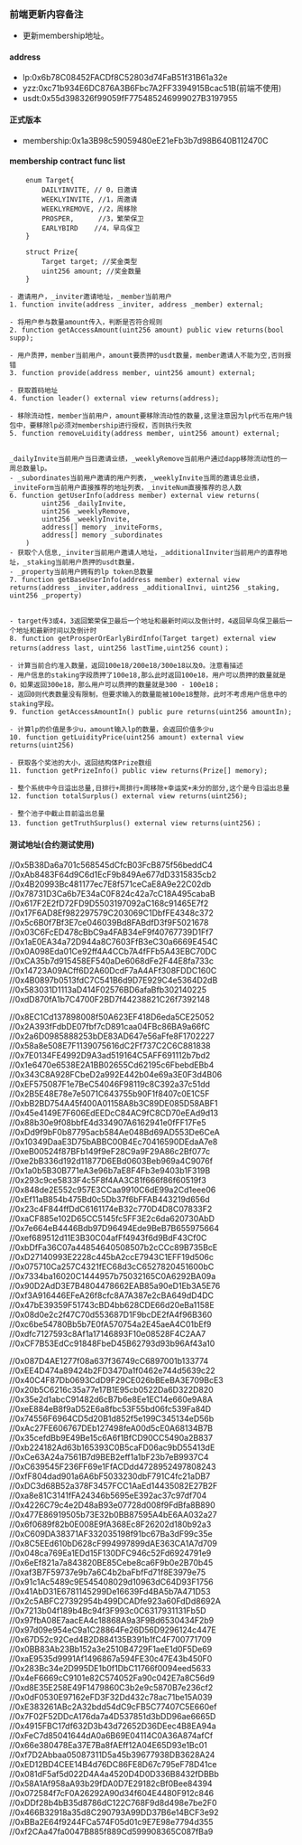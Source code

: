 ### 前端更新内容备注
- 更新membership地址。

#### address
- lp:0x6b78C08452FACDf8C52803d74FaB51f31B61a32e
- yzz:0xc71b934E6DC876A3B6Fbc7A2FF3394915Bcac51B(前端不使用)
- usdt:0x55d398326f99059fF775485246999027B3197955

#### 正式版本
- membership:0x1a3B98c59059480eE21eFb3b7d98B640B112470C



#### membership contract func list
```solidity
    enum Target{
        DAILYINVITE, // 0，日邀请
        WEEKLYINVITE, //1，周邀请
        WEEKLYREMOVE, //2，周移除
        PROSPER,      //3，繁荣保卫
        EARLYBIRD    //4，早鸟保卫
    }

    struct Prize{
        Target target; //奖金类型
        uint256 amount; //奖金数量
    }

- 邀请用户，_inviter邀请地址，_member当前用户
1. function invite(address _inviter, address _member) external;

- 将用户参与数量amount传入，判断是否符合规则
2. function getAccessAmount(uint256 amount) public view returns(bool supp);

- 用户质押，member当前用户，amount要质押的usdt数量，member邀请人不能为空,否则报错
3. function provide(address member, uint256 amount) external;

- 获取首码地址
4. function leader() external view returns(address);

- 移除流动性，member当前用户，amount要移除流动性的数量,这里注意因为lp代币在用户钱包中，要移除lp必须对membership进行授权，否则执行失败
5. function removeLuidity(address member, uint256 amount) external;


_dailyInvite当前用户当日邀请业绩，_weeklyRemove当前用户通过dapp移除流动性的一周总数量lp。
- _subordinates当前用户邀请的用户列表，_weeklyInvite当周的邀请总业绩，_inviteForm当前用户直接推荐的地址列表，_inviteNum直接推荐的总人数
6. function getUserInfo(address member) external view returns(
        uint256 _dailyInvite, 
        uint256 _weeklyRemove,
        uint256 _weeklyInvite,
        address[] memory _inviteForms,
        address[] memory _subordinates
    )
- 获取个人信息,_inviter当前用户邀请人地址，_additionalInviter当前用户的直荐地址，_staking当前用户质押的usdt数量，
- _property当前用户拥有的lp token总数量
7. function getBaseUserInfo(address member) external view returns(address _inviter,address _additionalInvi, uint256 _staking, uint256 _property)


- target传3或4，3返回繁荣保卫最后一个地址和最新时间以及倒计时，4返回早鸟保卫最后一个地址和最新时间以及倒计时
8. function getProsperOrEarlyBirdInfo(Target target) external view returns(address last, uint256 lastTime,uint256 count)；

- 计算当前合约准入数量，返回100e18/200e18/300e18以及0。注意看描述
- 用户信息的staking字段质押了100e18,那么此时返回100e18，用户可以质押的数量就是0，如果返回300e18，那么用户可以质押的数量就是300 - 100e18；
- 返回0则代表数量没有限制，但要求输入的数量能被100e18整除，此时不考虑用户信息中的staking字段。
9. function getAccessAmountIn() public pure returns(uint256 amountIn);

- 计算lp的价值是多少u，amount输入lp的数量，会返回价值多少u
10. function getLuidityPrice(uint256 amount) external view returns(uint256)

- 获取各个奖池的大小，返回结构体Prize数组
11. function getPrizeInfo() public view returns(Prize[] memory);

- 整个系统中今日溢出总量,日排行+周排行+周移除+幸运奖+未分的部分,这个是今日溢出总量
12. function totalSurplus() external view returns(uint256);

- 整个池子中截止目前溢出总量
13. function getTruthSurplus() external view returns(uint256)；

```
#### 测试地址(合约测试使用)

//0x5B38Da6a701c568545dCfcB03FcB875f56beddC4
//0xAb8483F64d9C6d1EcF9b849Ae677dD3315835cb2
//0x4B20993Bc481177ec7E8f571ceCaE8A9e22C02db
//0x78731D3Ca6b7E34aC0F824c42a7cC18A495cabaB
//0x617F2E2fD72FD9D5503197092aC168c91465E7f2
//0x17F6AD8Ef982297579C203069C1DbfFE4348c372
//0x5c6B0f7Bf3E7ce046039Bd8FABdfD3f9F5021678
//0x03C6FcED478cBbC9a4FAB34eF9f40767739D1Ff7
//0x1aE0EA34a72D944a8C7603FfB3eC30a6669E454C
//0x0A098Eda01Ce92ff4A4CCb7A4fFFb5A43EBC70DC
//0xCA35b7d915458EF540aDe6068dFe2F44E8fa733c
//0x14723A09ACff6D2A60DcdF7aA4AFf308FDDC160C
//0x4B0897b0513fdC7C541B6d9D7E929C4e5364D2dB
//0x583031D1113aD414F02576BD6afaBfb302140225
//0xdD870fA1b7C4700F2BD7f44238821C26f7392148

//0x8EC1Cd137898008f50A623EF418D6eda5CE25052
//0x2A393fFdbDE07fbf7cD891caa04FBc86BA9a66fC
//0x2a6D0985888253bDE83AD647e56aFfe8F1702227
//0x58a8e508E7F1139075616dC2Ff737C2C6C881838
//0x7E0134FE4992D9A3ad519164C5AFF691112b7bd2
//0x1e6470e6538E2A1BB02655Cd62195c6FbebdEBb4
//0x343C8A928FCbeD2a992E442b04e69a3E0F3d4B06
//0xEF575087F1e7BeC54046F98119c8C392a37c51dd
//0x2B5E48E78e7e5071C643755b90F1f8407c0E1C5F
//0xbB2BD754A45f400A01158A8b3C89DE085D58ABF1
//0x45e4149E7F606EdEEDcC84AC9fC8CD70eEAd9d13
//0x88b30e9f08bbfE4d334907A6162941e0fFF17Fe5
//0xDd9f9bF0b87795acb584Ae048Bd69AD553De6CeA
//0x10349DaaE3D75bABBC00B4Ec70416590DEdaA7e8
//0xeB00524f87BFb149f9eF28C9a9F29A86c2Bf077c
//0xe2bB336d192d11877D6EBd0603Beb969a4C9076f
//0x1a0b5B30B771eA3e96b7aE8F4Fb3e9403b1F319B
//0x293c9ce5833F4c5F8f4AA3C81f666f86f60519f3
//0x848de2E552c957E3CCaa9910C6dE99a2Cd1eee06
//0xEf11aB854b475Bd0c5Db37f6bFFAB443219d656d
//0x23c4F844ffDdC6161174eB32c770D4D8C07833F2
//0xaCF885e102D65CC5145fc5FF3E2c6da620730AbD
//0x7e664eB4446Bdb97D96494Ede9BeB7B655975664
//0xef689512d11E3B30C04afFf4943f6d9BdF43Cf0C
//0xbDfFa36C07a44854640508507b2cCCc89B735BcE
//0xD27140993E2228c445bA2ccE7943C1EFF19d506c
//0x075710Ca257C4321fEC68d3cC6527820451600bC
//0x7334ba16020C1444957b75032165C0A6292BA09a
//0x90D2AdD3E7B4804478662EAB85a90eD1Eb3A5E76
//0xf3A916446EFeA26f8cfc8A7A387e2cBA649dD4DC
//0x47bE39359F51743cBD4bb628CDE66d20eBa1158E
//0x08d0e2c2f47C70d553687D1F9bcDE2fA4f96B360
//0xc6be54780Bb5b7E0fA570754a2E45aeA4C01bEf9
//0xdfc7127593c8Af1a17146893F10e08528F4C2AA7
//0xCF7B53EdCc91848FbeD45B62793d93b96Af43a10

//0x087D4AE1277f08a637f36749cC6897001b133774
//0xEE4D474a89424b2FD347Da1f0462e744d5639c22
//0x40C4F87Db0693CdD9F29CE026bBEeBA3E709BcE3
//0x20b5C6216c35a77e17B1E95cb0522Da6D322D820
//0x35e2d1abcC91482d6cB7b6e8Ee1EC14e660e9A8A
//0xeE884eB8f9aD52E6a8fbc53F55bd06fc539Fa84D
//0x74556F6964CD5d20B1d852f5e199C345134eD56b
//0xAc27FE606767DEb127498feA00d5cE0A68134B7B
//0x35cefdBb9E49Be15c6A6f1BfCD90CC5490a2B837
//0xb224182Ad63b165393C0B5caFD06ac9bD55413dE
//0xCe63A24a7561B7d9BEB2eff1a1bF23b7eB9937C4
//0xC639545F236FF69e1FfACDdd4728952497808243
//0xfF804dad901a6A6bF5033230dbF791C4fc21aDB7
//0xDC3d68B52a378F3457FCC1AaEd14435082E27B2F
//0xa8e81C3141fFA24346b5695eE392ac37c97df704
//0x4226C79c4e2D48aB93e07728d008f9FdBfa8B890
//0x477E86919505b73E32b0BB87595A4bE6AA032a27
//0x6f0689f82b0E008E9fA368Ec8F26202d180b92a3
//0xC609DA38371AF332035198f91bc67Ba3dF99c35e
//0x8C5EEd610bD628cF994997899dAE363CA1A7d709
//0x048ca769Ea1EDd15F130DFC946c52Fd6924791e9
//0x6eEf821a7a843820BE85Cebe8ca6F9b0e2B70b45
//0xaf3B7F59737e9b7a6C4b2baFbfFd71f8E3979e75
//0x91c1Ac5489c9E545408029d10963dC64D93F1756
//0x41AbD31E6781145299De16639Fd4BA5b7A471D53
//0x2c5ABFC27392954b499DCADfe923a60FdDd8692A
//0x7213b04f189b4Bc94f3F993c0C6317931131Fb5D
//0x97fbA08E7aacEA4c18868A9a3F9Bd6530434F2b9
//0x97d09e954eC9a1C28864Fe26D56D9296124c447E
//0x67D52c92Ced4B2D884135B391b1fC4F700771709
//0x0BB83Ab23Bb152a3e2510B4729F1aeE1d0F5De69
//0xaE9535d9991Af1496867a594FE30c47E43b450F0
//0x283Bc34e2D995DE1b0f1DbC11766f0094eed5633
//0x4eF6669cC9101e82C574052Fa90c042E7a8C56d9
//0xd8E35E258E49F1479860C3b2e9c5870B7e236cf2
//0x0dF0530E97162eFD3F32Dd432c78ac71be15A039
//0xE383261ABc2A32bdd54dC9cFB5C77407C5E660ef
//0x7F02F52DDcA176da7a4D537851d3bDD96ae6665D
//0x4915FBC17df632D3b43d72652D36DEec4B8EA94a
//0xFeC7d85041644dA0a6B69E04114C0A36A874afCf
//0x66e380478Ea37E7Ba8fAEff12A04E65D93e1Bc01
//0xf7D2Abbaa05087311D5a45b39677938DB3628A24
//0xED12BD4CEE14B4d76DC86FE8D67c795eF78D41ce
//0x081dF5af5d022D4A4a4520D4D0D336B8432fDBBb
//0x58A1Af958aA93b29fDA0D7E29182cBf0Bee84394
//0x072584f7cF0A26292A90d34f604E4480F912c846
//0xDDf28b4bB35d8786dC122C768F9d8d498e7be2F0
//0x466B32918a35d8C290793A99DD37B6e14BCF3e92
//0xBBa2E64f9244FCa574F05d01c9E7E98e7794d355
//0xf2CAa47fa0047B885f889Cd599908365C087fBa9

